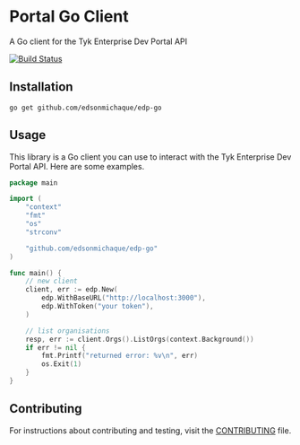 # Portal Go Client

A Go client for the Tyk Enterprise Dev Portal  API

[![Build Status](https://github.com/edsonmichaque/edp-go/actions/workflows/ci.yml/badge.svg)](https://github.com/dnsimple/edp-go/actions/workflows/ci.yml)

## Installation

```shell
go get github.com/edsonmichaque/edp-go
```

## Usage

This library is a Go client you can use to interact with the Tyk Enterprise Dev Portal  API. Here are some examples.

```go
package main

import (
    "context"
    "fmt"
    "os"
    "strconv"

    "github.com/edsonmichaque/edp-go"
)

func main() {
    // new client
    client, err := edp.New(
        edp.WithBaseURL("http://localhost:3000"),
        edp.WithToken("your token"),
    )

    // list organisations
    resp, err := client.Orgs().ListOrgs(context.Background())
    if err != nil {
        fmt.Printf("returned error: %v\n", err)
        os.Exit(1)
    }
}
```

## Contributing

For instructions about contributing and testing, visit the [CONTRIBUTING](CONTRIBUTING.md) file.
